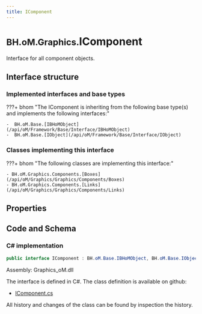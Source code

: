 ```yaml
---
title: IComponent
---
```


# <small>BH.oM.Graphics.</small>**IComponent**

Interface for all component objects.

## Interface structure

### Implemented interfaces and base types

???+ bhom "The IComponent is inheriting from the following base type(s) and implements the following interfaces:"

    -  BH.oM.Base.[IBHoMObject](/api/oM/Framework/Base/Interface/IBHoMObject)
    -  BH.oM.Base.[IObject](/api/oM/Framework/Base/Interface/IObject)


### Classes implementing this interface

???+ bhom "The following classes are implementing this interface:"

    - BH.oM.Graphics.Components.[Boxes](/api/oM/Graphics/Graphics/Components/Boxes)
    - BH.oM.Graphics.Components.[Links](/api/oM/Graphics/Graphics/Components/Links)


## Properties

## Code and Schema

### C# implementation

``` C# title="C#"
public interface IComponent : BH.oM.Base.IBHoMObject, BH.oM.Base.IObject
```

Assembly: Graphics_oM.dll

The interface is defined in C#. The class definition is available on github:

- [IComponent.cs](https://github.com/BHoM/BHoM/blob/develop/Graphics_oM/Components\IComponent.cs)

All history and changes of the class can be found by inspection the history.
